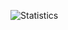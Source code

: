 ![Statistics](https://github-readme-stats.vercel.app/api?username=xShamir&count_private=true&show_icons=true&theme=radical)
